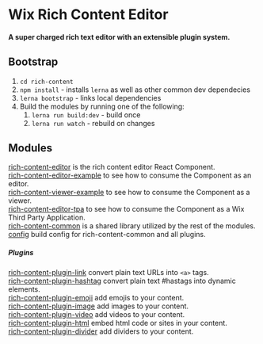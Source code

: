 # Wix Rich Content Editor

#### A super charged rich text editor with an extensible plugin system.

## Bootstrap
1. `cd rich-content`
2. `npm install` - installs `lerna` as well as other common dev dependecies
3. `lerna bootstrap` - links local dependencies
4. Build the modules by running one of the following:
    1. `lerna run build:dev` - build once
    2. `lerna run watch` - rebuild on changes


## Modules


[rich-content-editor](https://github.com/wix-incubator/rich-content/tree/master/rich-content-editor) is the rich content editor React Component.  
[rich-content-editor-example](https://github.com/wix-incubator/rich-content/tree/master/rich-content-editor-example) to see how to consume the Component as an editor.  
[rich-content-viewer-example](https://github.com/wix-incubator/rich-content/tree/master/rich-content-viewer-example) to see how to consume the Component as a viewer.  
[rich-content-editor-tpa](https://github.com/wix-incubator/rich-content/tree/master/rich-content-editor-tpa) to see how to consume the Component as a Wix Third Party Application.  
[rich-content-common](https://github.com/wix-incubator/rich-content/tree/master/rich-content-common) is a shared library utilized by the rest of the modules.  
[config](https://github.com/wix-incubator/rich-content/tree/master/config) build config for rich-content-common and all plugins.  

##### Plugins

[rich-content-plugin-link](https://github.com/wix-incubator/rich-content/tree/master/rich-content-plugin-link) convert plain text URLs into `<a>` tags.  
[rich-content-plugin-hashtag](https://github.com/wix-incubator/rich-content/tree/master/rich-content-plugin-hashtag) convert plain text #hastags into dynamic elements.  
[rich-content-plugin-emoji](https://github.com/wix-incubator/rich-content/tree/master/rich-content-plugin-emoji) add emojis to your content.  
[rich-content-plugin-image](https://github.com/wix-incubator/rich-content/tree/master/rich-content-plugin-image) add images to your content.  
[rich-content-plugin-video](https://github.com/wix-incubator/rich-content/tree/master/rich-content-plugin-video) add videos to your content.  
[rich-content-plugin-html](https://github.com/wix-incubator/rich-content/tree/master/rich-content-plugin-html) embed html code or sites in your content.  
[rich-content-plugin-divider](https://github.com/wix-incubator/rich-content/tree/master/rich-content-plugin-divider) add dividers to your content.  